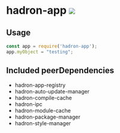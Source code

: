 # hadron-app [![][npm_img]][npm_url]

## Usage

```js
const app = require('hadron-app');
app.myObject = "testing";
```

## Included peerDependencies

- hadron-app-registry
- hadron-auto-update-manager
- hadron-compile-cache
- hadron-ipc
- hadron-module-cache
- hadron-package-manager
- hadron-style-manager

[npm_img]: https://img.shields.io/npm/v/hadron-app.svg?style=flat-square
[npm_url]: https://www.npmjs.org/package/hadron-app
